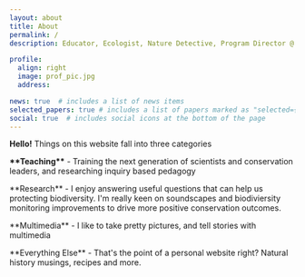 ```yaml
---
layout: about
title: About
permalink: /
description: Educator, Ecologist, Nature Detective, Program Director @ <a href="https://conservationscholars.ucsc.edu/">UCSC DDCSP</a>

profile:
  align: right
  image: prof_pic.jpg
  address: 

news: true  # includes a list of news items
selected_papers: true # includes a list of papers marked as "selected={true}"
social: true  # includes social icons at the bottom of the page
---
```


**Hello!**  Things on this website fall into three categories
<p> <b>**Teaching**</b> - Training the next generation of scientists and conservation leaders, and researching inquiry based pedagogy
<p> **Research** - I enjoy answering useful questions that can help us protecting biodiversity.  I'm really keen on soundscapes and biodiviersity monitoring improvements to drive more positive conservation outcomes.
<p> **Multimedia** - I like to take pretty pictures, and tell stories with multimedia
<p> **Everything Else** - That's the point of a personal website right?  Natural history musings, recipes and more.